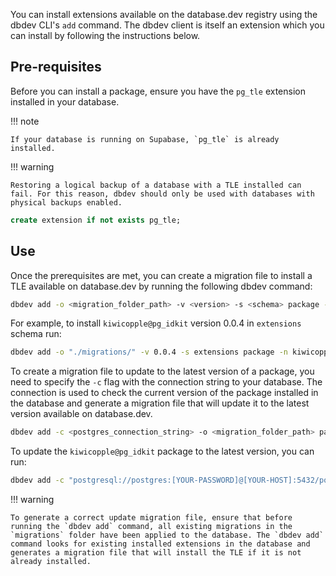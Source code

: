 You can install extensions available on the database.dev registry using the dbdev CLI's `add` command. The dbdev client is itself an extension which you can install by following the instructions below.

## Pre-requisites

Before you can install a package, ensure you have the `pg_tle` extension installed in your database.

!!! note

    If your database is running on Supabase, `pg_tle` is already installed.

!!! warning

    Restoring a logical backup of a database with a TLE installed can fail. For this reason, dbdev should only be used with databases with physical backups enabled.

```sql
create extension if not exists pg_tle;
```

## Use

Once the prerequisites are met, you can create a migration file to install a TLE available on database.dev by running the following dbdev command:

```bash
dbdev add -o <migration_folder_path> -v <version> -s <schema> package -n <package_name>
```

For example, to install `kiwicopple@pg_idkit` version 0.0.4 in `extensions` schema run:

```bash
dbdev add -o "./migrations/" -v 0.0.4 -s extensions package -n kiwicopple@pg_idkit
```

To create a migration file to update to the latest version of a package, you need to specify the `-c` flag with the connection string to your database. The connection is used to check the current version of the package installed in the database and generate a migration file that will update it to the latest version available on database.dev.

```bash
dbdev add -c <postgres_connection_string> -o <migration_folder_path> package -n <package_name>
```
To update the `kiwicopple@pg_idkit` package to the latest version, you can run:

```bash
dbdev add -c "postgresql://postgres:[YOUR-PASSWORD]@[YOUR-HOST]:5432/postgres" -o "./migrations/" package -n kiwicopple@pg_idkit
```

!!! warning

    To generate a correct update migration file, ensure that before running the `dbdev add` command, all existing migrations in the `migrations` folder have been applied to the database. The `dbdev add` command looks for existing installed extensions in the database and generates a migration file that will install the TLE if it is not already installed.
